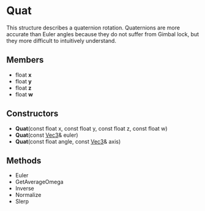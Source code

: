 # Quat #
This structure describes a quaternion rotation. Quaternions are more accurate than Euler angles because they do not suffer from Gimbal lock, but they more difficult to intuitively understand.

## Members ##
- float **x**
- float **y**
- float **z**
- float **w**

## Constructors ##
- **Quat**(const float x, const float y, const float z, const float w)
- **Quat**(const [Vec3](CPP_Vec3.md)& euler)
- **Quat**(const float angle, const [Vec3](CPP_Vec3.md)& axis)

## Methods ##
- Euler
- GetAverageOmega
- Inverse
- Normalize
- Slerp

